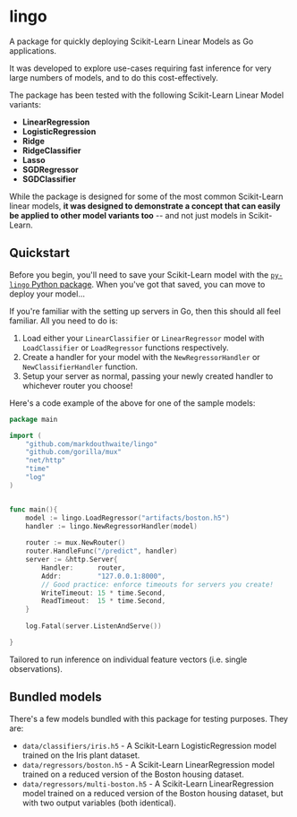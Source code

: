 # lingo

A package for quickly deploying Scikit-Learn Linear Models as Go applications. 

It was developed to explore use-cases requiring fast inference for very large numbers of models, and to do this
 cost-effectively. 

The package has been tested with the following Scikit-Learn Linear Model variants:

* **LinearRegression**
* **LogisticRegression**
* **Ridge**
* **RidgeClassifier**
* **Lasso**
* **SGDRegressor**
* **SGDClassifier**

While the package is designed for some of the most common Scikit-Learn linear models, **it was designed to demonstrate 
a concept that can easily be applied to other model variants too** -- and not just models in Scikit-Learn.

## Quickstart

Before you begin, you'll need to save your Scikit-Learn model with the [`py-lingo` Python package](https://pypi.org/project/py-lingo/). When you've got that
saved, you can move to deploy your model...

If you're familiar with the setting up servers in Go, then this should all feel familiar. All you need to do is:

1. Load either your `LinearClassifier` or `LinearRegressor` model with `LoadClassifier` or `LoadRegressor` functions respectively.
2. Create a handler for your model with the `NewRegressorHandler` or `NewClassifierHandler` function.
3. Setup your server as normal, passing your newly created handler to whichever router you choose!

Here's a code example of the above for one of the sample models:  

```go
package main 

import (
    "github.com/markdouthwaite/lingo"
    "github.com/gorilla/mux"
	"net/http" 
    "time"
	"log"
)


func main(){    
    model := lingo.LoadRegressor("artifacts/boston.h5")
    handler := lingo.NewRegressorHandler(model)
    
    router := mux.NewRouter()
    router.HandleFunc("/predict", handler)
    server := &http.Server{
		Handler:      router,
		Addr:         "127.0.0.1:8000",
		// Good practice: enforce timeouts for servers you create!
		WriteTimeout: 15 * time.Second,
		ReadTimeout:  15 * time.Second,
	}
	
    log.Fatal(server.ListenAndServe())

}
```

Tailored to run inference on individual feature vectors (i.e. single observations).

## Bundled models

There's a few models bundled with this package for testing purposes. They are:

* `data/classifiers/iris.h5` - A Scikit-Learn LogisticRegression model trained on the Iris plant dataset.
* `data/regressors/boston.h5` - A Scikit-Learn LinearRegression model trained on a reduced version of the Boston housing dataset. 
* `data/regressors/multi-boston.h5` - A Scikit-Learn LinearRegression model trained on a reduced version of the Boston housing dataset, but with two output variables (both identical). 

